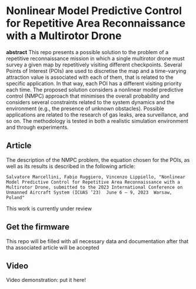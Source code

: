 # Nonlinear Model Predictive Control for Repetitive Area Reconnaissance with a Multirotor Drone

__abstract__ This repo presents a possible solution to the problem of a repetitive reconnaissance mission in which a single multirotor drone must survey a given map by repetitively visiting different checkpoints. Several Points of Interest (POIs) are used to discretise the map and a time-varying attraction value is associated with each of them, that is related to the specific application. In that way, each POI has a different visiting priority each time. The proposed solution considers a nonlinear model predictive control (NMPC) approach that minimises the overall probability and considers several constraints related to the system dynamics and the environment (e.g., the presence of unknown obstacles). Possible applications are related to the research of gas leaks, area surveillance, and so on. The methodology is tested in both a realistic simulation environment and through experiments.

## Article 
The description of the NMPC problem, the equation chosen for the POIs, as well as its results is described in the following article:

``Salvatore Marcellini, Fabio Ruggiero, Vincenzo Lippiello, "Nonlinear Model Predictive Control for Repetitive Area Reconnaissance with a Multirotor Drone, submitted to the 2023 International Conference on Unmanned Aircraft System (ICUAS ’23)  June 6 – 9, 2023  Warsaw, Poland"``

This work is currently under review

## Get the firmware 
This repo will be filled with all necessary data and documentation after that tha associated article will be accepted


## Video
Video demonstration: put it here!

